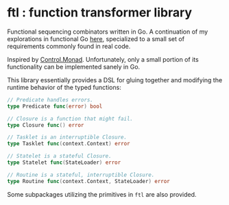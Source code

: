 # ftl : function transformer library

Functional sequencing combinators written in Go. A continuation of my explorations in functional Go [here](https://github.com/nytopop/errsel), specialized to a small set of requirements commonly found in real code.

Inspired by [Control.Monad](https://hackage.haskell.org/package/base-4.11.0.0/docs/Control-Monad.html). Unfortunately, only a small portion of its functionality can be implemented sanely in Go.

This library essentially provides a DSL for gluing together and modifying the runtime behavior of the typed functions:

```Go
// Predicate handles errors.
type Predicate func(error) bool

// Closure is a function that might fail.
type Closure func() error

// Tasklet is an interruptible Closure.
type Tasklet func(context.Context) error

// Statelet is a stateful Closure.
type Statelet func(StateLoader) error

// Routine is a stateful, interruptible Closure.
type Routine func(context.Context, StateLoader) error
```

Some subpackages utilizing the primitives in `ftl` are also provided.
